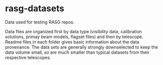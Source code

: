 # rasg-datasets
Data used for testing RASG repos.

Data files are organized first by data type (visibility data, calibration solutions,
primay beam models, flagset files) and then by telescope. Readme files in each
folder gives basic information about the data provenance. 
The data sets are generally strongly downselected to keep the data volume small,
so are much smaller than typical datasets from their respective telescopes.